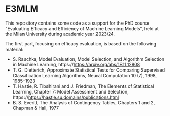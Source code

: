 # E3MLM

This repository contains some code as a support for the PhD course
"Evaluating Efficacy and Efficiency of Machine Learning Models", held
at the Milan University during academic year 2023/24.

The first part, focusing on efficacy evaluation, is based on the following
material:

- S. Raschka, Model Evaluation, Model Selection, and Algorithm Selection in
  Machine Learning, https://https://arxiv.org/abs/1811.12808
- T. G. Dietterich, Approximate Statistical Tests for Comparing Supervised
  Classification Learning Algorithms, Neural Computation 10 (7), 1998,
  1985-1923
- T. Hastie, R. Tibshirani and J. Friedman, The Elements of Statistical
  Learning, Chapter 7: Model Assessment and Selection,
  https://https://hastie.su.domains/publications.html
- B. S. Everitt, The Analysis of Contingency Tables, Chapters 1 and 2, Chapman
  & Hall, 1977
